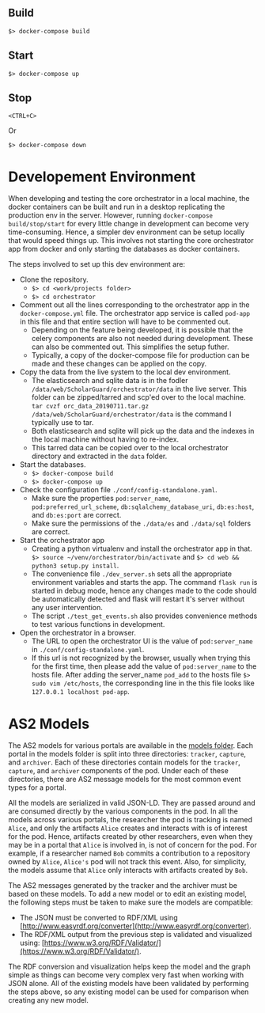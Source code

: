 
## Build

`$> docker-compose build`

## Start

`$> docker-compose up`

## Stop

`<CTRL+C>`

Or

`$> docker-compose down`


# Developement Environment

When developing and testing the core orchestrator in a local machine, the docker containers 
can be built and run in a desktop replicating the production env in the server. However, running 
`docker-compose build/stop/start` for every little change in development can become very time-consuming. 
Hence, a simpler dev environment can be setup locally that would speed things up. This involves not starting 
the core orchestrator app from docker and only starting the databases as docker containers. 

The steps involved to set up this dev environment are:

* Clone the repository.
    * `$> cd <work/projects folder>`
	* `$> cd orchestrator`
* Comment out all the lines corresponding to the orchestrator app in the `docker-compose.yml` file. The 
  orchestrator app service is called `pod-app` in this file and that entire section will have to be commented out. 
    * Depending on the feature being developed, it is possible that the celery components are also not needed 
      during development. These can also be commented out. This simplifies the setup futher. 
	* Typically, a copy of the docker-compose file for production can be made and these changes can be 
	  applied on the copy.
* Copy the data from the live system to the local dev environment.
    * The elasticsearch and sqlite data is in the fodler `/data/web/ScholarGuard/orchestrator/data` in the live server. 
	  This folder can be zipped/tarred and scp'ed over to the local machine.
	  `tar cvzf orc_data_20190711.tar.gz /data/web/ScholarGuard/orchestrator/data` is the command I typically use to tar. 
	* Both elasticsearch and sqlite will pick up the data and the indexes in the local machine without 
	  having to re-index. 
	* This tarred data can be copied over to the local orchestrator directory and extracted in the `data` folder.
* Start the databases. 
    * `$> docker-compose build`
	* `$> docker-compose up`
* Check the configuration file `./conf/config-standalone.yaml`. 
    * Make sure the properties `pod:server_name`, `pod:preferred_url_scheme`, `db:sqlalchemy_database_uri`, 
	  `db:es:host`, and `db:es:port` are correct. 
	* Make sure the permissions of the `./data/es` and `./data/sql` folders are correct. 
* Start the orchestrator app
    * Creating a python virtualenv and install the orchestrator app in that.
	  `$> source ~/venv/orchestrator/bin/activate` and `$> cd web && python3 setup.py install`.
    * The convenience file `./dev_server.sh` sets all the appropriate environment variables 
	  and starts the app. The command `flask run` is started in debug mode, hence any changes made to the 
	  code should be automatically detected and flask will restart it's server without any user intervention.
	* The script `./test_get_events.sh` also provides convenience methods to test various functions in 
	  development.
* Open the orchestrator in a browser.
    * The URL to open the orchestrator UI is the value of `pod:server_name` in `./conf/config-standalone.yaml`.
	* If this url is not recognized by the browser, usually when trying this for the first 
	  time, then please add the value of `pod:server_name` to the hosts file.
	  After adding the server_name `pod_add` to the hosts file `$> sudo vim /etc/hosts`, 
	  the corresponding line in the this file looks like `127.0.0.1	localhost pod-app`.
	  
# AS2 Models

The AS2 models for various portals are available in the [models folder](./models).
Each portal in the models folder is split into three directories: `tracker`, `capture`, and `archiver`.
Each of these directories contain models for the `tracker`, `capture`, and `archiver` components of the pod.
Under each of these directories, there are AS2 message models for the most common event types for a portal.

All the models are serialized in valid JSON-LD.
They are passed around and are consumed directly by the various components in the pod.
In all the models across various portals, the researcher the pod is tracking is named `Alice`, and only the artifacts `Alice` creates and interacts with is of interest for the pod.
Hence, artifacts created by other researchers, even when they may be in a portal that `Alice` is involved in, is not of concern for the pod.
For example, if a researcher named `Bob` commits a contribution to a repository owned by `Alice`, `Alice's` pod will not track this event.
Also, for simplicity, the models assume that `Alice` only interacts with artifacts created by `Bob`.

The AS2 messages generated by the tracker and the archiver must be based on these models.
To add a new model or to edit an existing model, the following steps must be taken to make sure the models are compatible:

* The JSON must be converted to RDF/XML using [http://www.easyrdf.org/converter](http://www.easyrdf.org/converter).
* The RDF/XML output from the previous step is validated and visualized using:
[https://www.w3.org/RDF/Validator/](https://www.w3.org/RDF/Validator/).

The RDF conversion and visualization helps keep the model and the graph simple as things can become very
complex very fast when working with JSON alone.
All of the existing models have been validated by performing the steps above, so any existing model can be used for comparison when creating any new model.

